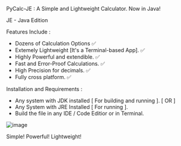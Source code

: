 PyCalc-JE : A Simple and Lightweight Calculator. Now in Java!

JE - Java Edition

Features Include :

- Dozens of Calculation Options ✅
- Extemely Lightweight [It's a Terminal-based App]. ✅
- Highly Powerful and extendible. ✅
- Fast and Error-Proof Calculations. ✅
- High Precision for decimals. ✅
- Fully cross platform. ✅

Installation and Requirements :

- Any system with JDK installed [ For building and running ].
  [ OR ]
- Any System with JRE Installed [ For running ].
- Build the file in any IDE / Code Editior or in Terminal.

![image](https://github.com/user-attachments/assets/a6490b47-582c-45b2-a95d-8e4e87c2f305)

Simple! Powerful! Lightweight!
